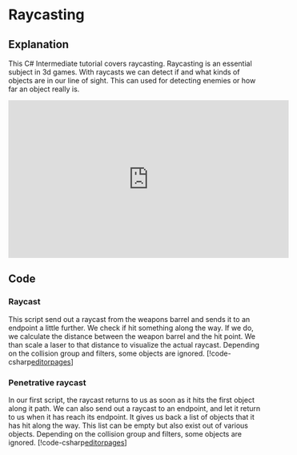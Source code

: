 # Raycasting

## Explanation
This C# Intermediate tutorial covers raycasting. Raycasting is an essential subject in 3d games. With raycasts we can detect if and what kinds of objects are in our line of sight. This can used for detecting enemies or how far an object really is. 

<iframe width="560" height="315" src="https://www.youtube.com/embed/25ibO2YoEFE" frameborder="0" allow="accelerometer; autoplay; encrypted-media; gyroscope; picture-in-picture" allowfullscreen></iframe>

## Code
### Raycast
This script send out a raycast from the weapons barrel and sends it to an endpoint a little further. We check if hit something along the way. If we do, we calculate the distance between the weapon barrel and the hit point. We than scale a laser to that distance to visualize the actual raycast. Depending on the collision group and filters, some objects are ignored.
[!code-csharp[editorpages](..\..\..\..\stride\samples\Tutorials\CSharpIntermediate\CSharpIntermediate\CSharpIntermediate.Game\03_Raycasting\RaycastDemo.cs)]


### Penetrative raycast
In our first script, the raycast returns to us as soon as it hits the first object along it path. We can also send out a raycast to an endpoint, and let it return to us when it has reach its endpoint. It gives us back a list of objects that it has hit along the way. This list can be empty but also exist out of various objects. Depending on the collision group and filters, some objects are ignored.
[!code-csharp[editorpages](..\..\..\..\stride\samples\Tutorials\CSharpIntermediate\CSharpIntermediate\CSharpIntermediate.Game\03_Raycasting\RaycastPenetratingDemo.cs)]
